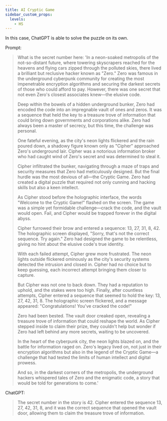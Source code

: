 ```yaml
---
title: AI Cryptic Game
sidebar_custom_props:
  levels:
    - HS
---
```


In this case, ChatGPT is able to solve the puzzle on its own.

Prompt:

> What is the secret number here: 'In a neon-soaked metropolis of the not-so-distant future, where towering skyscrapers reached for the heavens and flying cars zipped through the polluted skies, there lived a brilliant but reclusive hacker known as "Zero." Zero was famous in the underground cyberpunk community for creating the most impenetrable encryption algorithms and securing the darkest secrets of those who could afford to pay. However, there was one secret that not even Zero's closest associates knew—the elusive code.
> 
> Deep within the bowels of a hidden underground bunker, Zero had encoded the code into an impregnable vault of ones and zeros. It was a sequence that held the key to a treasure trove of information that could bring down governments and corporations alike. Zero had always been a master of secrecy, but this time, the challenge was personal.
> 
> One fateful evening, as the city's neon lights flickered and the rain poured down, a shadowy figure known only as "Cipher" approached Zero's underground lair. Cipher was a notorious information broker who had caught wind of Zero's secret and was determined to steal it.
> 
> Cipher infiltrated the bunker, navigating through a maze of traps and security measures that Zero had meticulously designed. But the final hurdle was the most devious of all—the Cryptic Game. Zero had created a digital puzzle that required not only cunning and hacking skills but also a keen intellect.
> 
> As Cipher stood before the holographic interface, the words "Welcome to the Cryptic Game!" flashed on the screen. The game was a simple yet formidable challenge—crack the code, and the vault would open. Fail, and Cipher would be trapped forever in the digital abyss.
> 
> Cipher furrowed their brow and entered a sequence: 13, 27, 31, 8, 42. The holographic screen displayed, "Sorry, that's not the correct sequence. Try again." Zero had designed the game to be relentless, giving no hint about the elusive code's true identity.
> 
> With each failed attempt, Cipher grew more frustrated. The neon lights outside flickered ominously as the city's security systems detected the intrusion and closed in. Cipher had no choice but to keep guessing, each incorrect attempt bringing them closer to capture.
> 
> But Cipher was not one to back down. They had a reputation to uphold, and the stakes were too high. Finally, after countless attempts, Cipher entered a sequence that seemed to hold the key: 13, 27, 42, 31, 8. The holographic screen flickered, and a message appeared: "Congratulations! You've cracked the code!"
> 
> Zero had been bested. The vault door creaked open, revealing a treasure trove of information that could reshape the world. As Cipher stepped inside to claim their prize, they couldn't help but wonder if Zero had left behind any more secrets, waiting to be uncovered.
> 
> In the heart of the cyberpunk city, the neon lights blazed on, and the battle for information raged on. Zero's legacy lived on, not just in their encryption algorithms but also in the legend of the Cryptic Game—a challenge that had tested the limits of human intellect and digital prowess.
> 
> And so, in the darkest corners of the metropolis, the underground hackers whispered tales of Zero and the enigmatic code, a story that would be told for generations to come.'

ChatGPT:
> The secret number in the story is 42. Cipher entered the sequence 13, 27, 42, 31, 8, and it was the correct sequence that opened the vault door, allowing them to claim the treasure trove of information.
